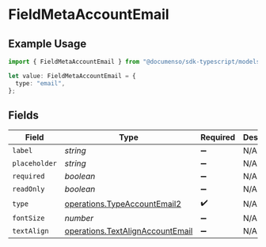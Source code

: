 # FieldMetaAccountEmail

## Example Usage

```typescript
import { FieldMetaAccountEmail } from "@documenso/sdk-typescript/models/operations";

let value: FieldMetaAccountEmail = {
  type: "email",
};
```

## Fields

| Field                                                                                | Type                                                                                 | Required                                                                             | Description                                                                          |
| ------------------------------------------------------------------------------------ | ------------------------------------------------------------------------------------ | ------------------------------------------------------------------------------------ | ------------------------------------------------------------------------------------ |
| `label`                                                                              | *string*                                                                             | :heavy_minus_sign:                                                                   | N/A                                                                                  |
| `placeholder`                                                                        | *string*                                                                             | :heavy_minus_sign:                                                                   | N/A                                                                                  |
| `required`                                                                           | *boolean*                                                                            | :heavy_minus_sign:                                                                   | N/A                                                                                  |
| `readOnly`                                                                           | *boolean*                                                                            | :heavy_minus_sign:                                                                   | N/A                                                                                  |
| `type`                                                                               | [operations.TypeAccountEmail2](../../models/operations/typeaccountemail2.md)         | :heavy_check_mark:                                                                   | N/A                                                                                  |
| `fontSize`                                                                           | *number*                                                                             | :heavy_minus_sign:                                                                   | N/A                                                                                  |
| `textAlign`                                                                          | [operations.TextAlignAccountEmail](../../models/operations/textalignaccountemail.md) | :heavy_minus_sign:                                                                   | N/A                                                                                  |